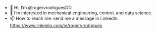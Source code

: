 - 👋 Hi, I’m @rogervrodriguesDD
- 👀 I’m interested in mechanical engineering, control, and data science. 
- 📫 How to reach me: send me a message in LinkedIn: https://www.linkedin.com/in/rogervrodrigues

<!---
rogervrodriguesDD/rogervrodriguesDD is a ✨ special ✨ repository because its `README.md` (this file) appears on your GitHub profile.
You can click the Preview link to take a look at your changes.
--->
